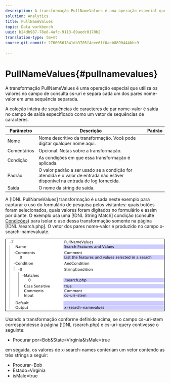 ```yaml
---
description: A transformação PullNameValues é uma operação especial que utiliza os valores no campo de consulta cs-uri e separa cada um dos pares nome-valor em uma sequência separada.
solution: Analytics
title: PullNameValues
topic: Data workbench
uuid: b24db987-78e8-4afc-9113-89aedc0170b2
translation-type: tm+mt
source-git-commit: 27600561841db3705f4eee6ff0aeb8890444bbc9

---
```



# PullNameValues{#pullnamevalues}

A transformação PullNameValues é uma operação especial que utiliza os valores no campo de consulta cs-uri e separa cada um dos pares nome-valor em uma sequência separada.

A coleção inteira de sequências de caracteres de par nome-valor é saída no campo de saída especificado como um vetor de sequências de caracteres.

| Parâmetro | Descrição | Padrão |
|---|---|---|
| Nome | Nome descritivo da transformação. Você pode digitar qualquer nome aqui. |  |
| Comentários | Opcional. Notas sobre a transformação. |  |
| Condição | As condições em que essa transformação é aplicada. |  |
| Padrão | O valor padrão a ser usado se a condição for atendida e o valor de entrada não estiver disponível na entrada de log fornecida. |  |
| Saída | O nome da string de saída. |  |

A [!DNL PullNameValues] transformação é usada neste exemplo para capturar o uso do formulário de pesquisa pelos visitantes: quais botões foram selecionados, quais valores foram digitados no formulário e assim por diante. O exemplo usa uma [!DNL String Match] condição (consulte [Condições](../../../../../home/c-dataset-const-proc/c-conditions/c-abt-cond.md)) para isolar o uso dessa transformação somente na página [!DNL /search.php]. O vetor dos pares nome-valor é produzido no campo x-search-namevaluate.

![](assets/cfg_TransformationType_PullNameValues.png)

Usando a transformação conforme definido acima, se o campo cs-uri-stem correspondesse à página [!DNL /search.php] e cs-uri-query contivesse o seguinte:

* Procurar por=Bob&amp;State=Virginia&amp;isMale=true

em seguida, os valores de x-search-names conteriam um vetor contendo as três strings a seguir:

* Procurar=Bob
* Estado=Virgínia
* isMale=true

